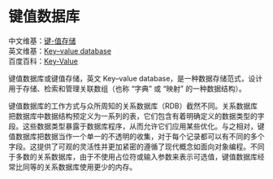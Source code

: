 # 键值数据库

中文维基：[键-值存储](https://zh.wikipedia.org/wiki/键-值存储)  
英文维基：[Key–value database](https://en.wikipedia.org/wiki/Key–value_database)  
百度百科：[Key-Value](https://baike.baidu.com/item/Key-Value/8578878)

键值数据库或键值存储，英文 Key–value database，是一种数据存储范式，设计用于存储、检索和管理关联数组（也称 “字典” 或 “映射” 的一种数据结构）。

键值数据库的工作方式与众所周知的关系数据库（RDB）截然不同。关系数据库把数据库中数据结构预定义为一系列的表，它们包含有着明确定义的数据类型的字段。这些数据类型暴露于数据库程序，从而允许它们应用某些优化。与之相对，键值数据库把数据当作一个单一的不透明的收集，对于每个记录都可以有不同的多个字段。这提供了可观的灵活性并更加紧密的遵循了现代概念如面向对象编程。不同于多数的关系数据库，由于不使用占位符或输入参数来表示可选值，键值数据库经常比同等的关系数据库使用更少的内存。
